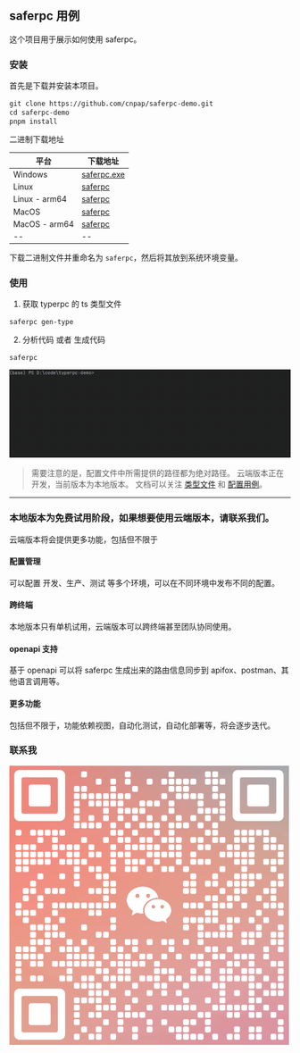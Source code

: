 ## saferpc 用例

这个项目用于展示如何使用 saferpc。

### 安装

首先是下载并安装本项目。

```shell
git clone https://github.com/cnpap/saferpc-demo.git
cd saferpc-demo
pnpm install
```

二进制下载地址

| 平台            | 下载地址                                                       |
|---------------|------------------------------------------------------------|
| Windows       | [saferpc.exe](https://airco.cc/bin/win/saferpc-0.0.13.exe) |
| Linux         | [saferpc](https://airco.cc/bin/linux/saferpc-0.0.13)                                         |
| Linux - arm64 | [saferpc](https://airco.cc/bin/linux-arm64/saferpc-0.0.13)                                                |
| MacOS         | [saferpc](https://airco.cc/bin/mac/saferpc-0.0.13)                                                |
| MacOS - arm64 | [saferpc](https://airco.cc/bin/mac-arm64/saferpc-0.0.13)                                                |
|--|--|

下载二进制文件并重命名为 `saferpc`，然后将其放到系统环境变量。

### 使用

1. 获取 typerpc 的 ts 类型文件

```shell
saferpc gen-type
```

2. 分析代码 或者 生成代码

```shell
saferpc
```
![exec.gif](public%2Fexec.gif)

> 需要注意的是，配置文件中所需提供的路径都为绝对路径。
> 云端版本正在开发，当前版本为本地版本。 文档可以关注 [类型文件](./saferpc.js) 和 [配置用例](./saferpc.js)。

---

### 本地版本为免费试用阶段，如果想要使用云端版本，请联系我们。

云端版本将会提供更多功能，包括但不限于

#### 配置管理

可以配置 开发、生产、测试 等多个环境，可以在不同环境中发布不同的配置。

#### 跨终端

本地版本只有单机试用，云端版本可以跨终端甚至团队协同使用。

#### openapi 支持

基于 openapi 可以将 saferpc 生成出来的路由信息同步到 apifox、postman、其他语言调用等。

#### 更多功能

包括但不限于，功能依赖视图，自动化测试，自动化部署等，将会逐步迭代。

### 联系我

![img.png](public%2Fimg.png)
